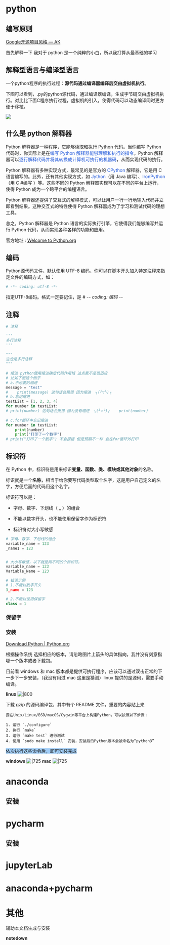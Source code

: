 # python 

## 编写原则
[Google开源项目风格 — AK](https://zhl-python-style.readthedocs.io/zh/latest/intro.html)

首先解释一下 我对于 python 是一个纯粹的小白，所以我打算从最基础的学习

## 解释型语言与编译型语言

一个python程序的执行过程：**源代码通过编译器编译后交由虚拟机执行**。

下图可以看到，.py的python源代码，通过编译器编译，生成字节码交由虚拟机执行。对比比下面C程序执行过程，虚拟机的引入，使得代码可以动态编译同时更方便于移植。

![](78a9f29182e8d4b6667c9ee76ebe3b33_MD5.webp)


## 什么是 python 解释器
Python 解释器是一种程序，它能够读取和执行 Python 代码。当你编写 Python 代码时，你实际上是在<font color="#245bdb">编写 Python 解释器能够理解和执行的指令</font>。Python 解释器可以<font color="#245bdb">逐行解释代码并将其转换成计算机可执行的机器码</font>，从而实现代码的执行。

Python 解释器有多种实现方式，最常见的是官方的 <font color="#245bdb">CPython</font> 解释器，它是用 C 语言编写的。此外，还有其他实现方式，如 <font color="#245bdb">Jython</font>（用 Java 编写）、<font color="#245bdb">IronPython</font>（用 C #编写 ）等。这些不同的 Python 解释器实现可以在不同的平台上运行，使得 Python 成为一个跨平台的编程语言。

Python 解释器还提供了交互式的解释模式，可以让用户一行一行地输入代码并立即看到结果。这种交互式的特性使得 Python 解释器成为了学习和测试代码的理想工具。

总之，Python 解释器是 Python 语言的实际执行引擎，它使得我们能够编写并运行 Python 代码，从而实现各种各样的功能和应用。

官方地址 : [Welcome to Python.org](https://www.python.org/)



## 编码

Python源代码文件，默认使用 UTF-8 编码，你可以在脚本开头加入特定注释来指定文件的编码方式，如：

```python
# -*- coding: utf-8 -*-
```

指定UTF-8编码。格式一定要记住，是 # -*- coding: 编码 -*-

## 注释

```python
# 注释  

'''  
多行注释  
'''  
  
"""  
这也是多行注释  
"""  
  
# 缩进 python使用缩进确定代码作用域 这点我不是很适应  
# 比如下面这个例子  
# a.不必要的缩进  
message = "test"  
#    print(message) 这句话会报错 因为缩进  ╮(╯▽╰)╭  
# b.忘记缩进  
testList = [1, 2, 3, 4]  
for number in testList:  
# print(number) 这句话会报错 因为没有缩进  ╮(╯▽╰)╭    print(number)  
  
# c.for循环中忘记缩进  
for number in testList:  
    print(number)  
    print("打印了一个数字")  
# print("打印了一个数字") 不会报错 但是预期不一样 会在for循环外打印
```

##  标识符
在 Python 中，标识符是用来标识**变量、函数、类、模块或其他对象**的名称。

标识就是一个**名称**，相当于给你要写代码类型取个名字，这是用户自己定义的名字，方便后面的代码用这个名字。

标识符可以是：  

- 字母、数字、下划线（ **_** ）的组合  
    
- 不能以数字开头，也不能使用保留字作为标识符  
    
- 标识符对大小写敏感
```python
# 字母、数字、下划线的组合
variable_name = 123
_name1 = 123


# 大小写敏感，以下就是两不同的个标识符。
variable_name = 123
Variable_Name = 123

# 错误示例
# 1.不能以数字开头
3_name = 123

# 2.不能以使用保留字
class = 1
```
### 保留字



### 安装
[Download Python | Python.org](https://www.python.org/downloads/)


根据操作系统 选择相应的版本，请忽略图片上箭头的具体指向，我并没有刻意指哪一个版本或者下载包。

目前看 windows 和 mac 版本都是提供可执行程序，应该可以通过双击正常的下一步下一步安装，（我没有用过 mac 这里是猜测）linux 提供的是源码，需要手动编译。

**linux**
![|800](附件/Pasted%20image%2020240304100830.png)

下载 gzip 的源码编译包，其中有个 README 文件，重要的内容贴上来
```text
要在Unix/Linux/BSD/macOS/Cygwin等平台上构建Python，可以按照以下步骤：

1. 运行 `./configure`
2. 执行 `make`
3. 运行 `make test` 进行测试
4. 使用 `sudo make install` 安装，安装后的Python版本会被命名为“python3”
```
<span style="background:#A0CCF6">依次执行这些命令后，即可安装完成</span>

**windows**
![|725](附件/Pasted%20image%2020240304100748.png)
**mac**
![|725](附件/Pasted%20image%2020240304100817.png)
# anaconda
## 安装


# pycharm
## 安装

# jupyterLab

# anaconda+pycharm



# 其他
辅助本文档生成与安装  

**notedown**




